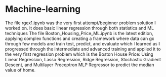 # Machine-learning
The file rgex1.ipynb was the very first attempt/beginner problem solution I worked on. It does basic linear regression through both statistics and ML techniques
The file Boston_Housing_Price_ML.ipynb is the latest edition, applying complex functions and creating a framework where data can go through few models and train test, predict, and evaluate which I learned as I progressed through the intermediate and advanced training and applied it to the very first regression problem which is the Boston House Price: Using Linear Regression, Lasso Regression, Ridge Regression, Stochastic Gradient Descent, and Multilayer Preceptron MLP Regressor to predict the median value of home.
